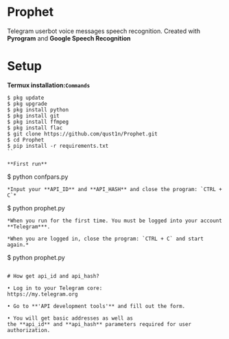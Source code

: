 # Prophet
Telegram userbot voice messages speech recognition. 
Created with **Pyrogram** and **Google Speech Recognition**

# Setup
**Termux installation:`Commands`**
```
$ pkg update
$ pkg upgrade
$ pkg install python
$ pkg install git
$ pkg install ffmpeg
$ pkg install flac
$ git clone https://github.com/qust1n/Prophet.git
$ cd Prophet
$ pip install -r requirements.txt
``

**First run**
```
$ python confpars.py
```
*Input your **API_ID** and **API_HASH** and close the program: `CTRL + C`*
```
$ python prophet.py
```
*When you run for the first time. You must be logged into your account
**Telegram***.

*When you are logged in, close the program: `CTRL + C` and start again.*
```
$ python prophet.py
```

# How get api_id and api_hash?

• Log in to your Telegram core: 
https://my.telegram.org

• Go to **'API development tools'** and fill out the form.

• You will get basic addresses as well as the **api_id** and **api_hash** parameters required for user authorization.
